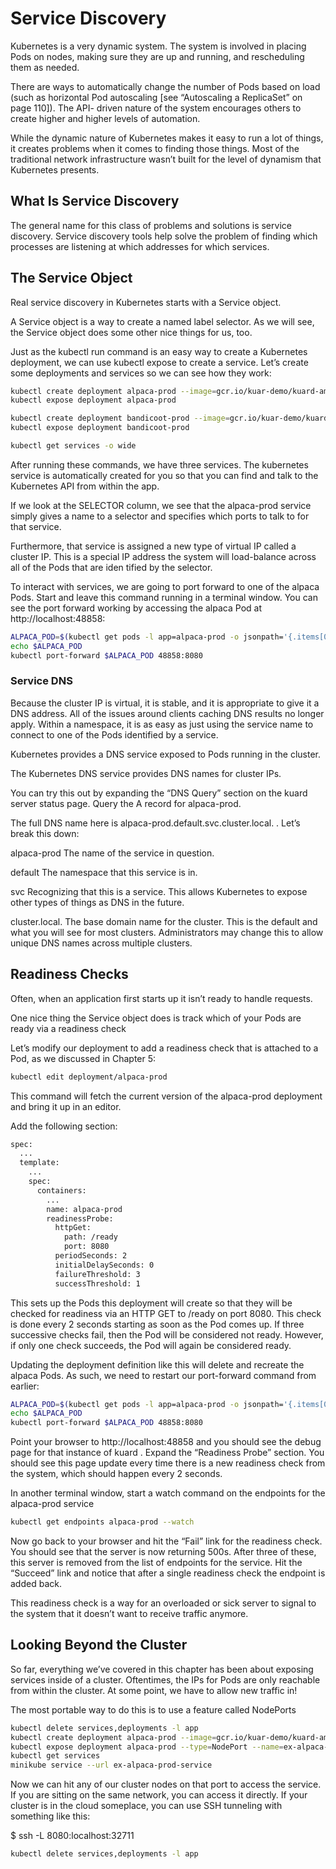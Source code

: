 # Service Discovery
Kubernetes is a very dynamic system. The system is involved in placing Pods on nodes, making sure they are up and running, and rescheduling them as needed.

There are ways to automatically change the number of Pods based on load (such as horizontal Pod autoscaling [see “Autoscaling a ReplicaSet” on page 110]). The API- driven nature of the system encourages others to create higher and higher levels of automation.

While the dynamic nature of Kubernetes makes it easy to run a lot of things, it creates problems when it comes to finding those things. Most of the traditional network infrastructure wasn’t built for the level of dynamism that Kubernetes presents.

## What Is Service Discovery
The general name for this class of problems and solutions is service discovery. Service discovery tools help solve the problem of finding which processes are listening at which addresses for which services.

## The Service Object
Real service discovery in Kubernetes starts with a Service object.

A Service object is a way to create a named label selector. As we will see, the Service object does some other nice things for us, too.

Just as the kubectl run command is an easy way to create a Kubernetes deployment, we can use kubectl expose to create a service. Let’s create some deployments and services so we can see how they work:

```bash
kubectl create deployment alpaca-prod --image=gcr.io/kuar-demo/kuard-amd64:blue --replicas=3 --port=8080
kubectl expose deployment alpaca-prod

kubectl create deployment bandicoot-prod --image=gcr.io/kuar-demo/kuard-amd64:green --replicas=2 --port=8080
kubectl expose deployment bandicoot-prod

kubectl get services -o wide
```

After running these commands, we have three services. The kubernetes service is automatically created for you so that you can find and talk to the Kubernetes API from within the app.

If we look at the SELECTOR column, we see that the alpaca-prod service simply gives a name to a selector and specifies which ports to talk to for that service.

Furthermore, that service is assigned a new type of virtual IP called a cluster IP. This is a special IP address the system will load-balance across all of the Pods that are iden tified by the selector.

To interact with services, we are going to port forward to one of the alpaca Pods. Start and leave this command running in a terminal window. You can see the port forward working by accessing the alpaca Pod at http://localhost:48858:

```bash
ALPACA_POD=$(kubectl get pods -l app=alpaca-prod -o jsonpath='{.items[0].metadata.name}')
echo $ALPACA_POD
kubectl port-forward $ALPACA_POD 48858:8080
```

### Service DNS
Because the cluster IP is virtual, it is stable, and it is appropriate to give it a DNS address. All of the issues around clients caching DNS results no longer apply. Within a namespace, it is as easy as just using the service name to connect to one of the Pods identified by a service.

Kubernetes provides a DNS service exposed to Pods running in the cluster.

The Kubernetes DNS service provides DNS names for cluster IPs.

You can try this out by expanding the “DNS Query” section on the kuard server status page. Query the A record for alpaca-prod.

The full DNS name here is alpaca-prod.default.svc.cluster.local. . Let’s break this down:

alpaca-prod
The name of the service in question.

default
The namespace that this service is in.

svc
Recognizing that this is a service. This allows Kubernetes to expose other types of things as DNS in the future.

cluster.local.
The base domain name for the cluster. This is the default and what you will see for most clusters. Administrators may change this to allow unique DNS names across multiple clusters.


## Readiness Checks
Often, when an application first starts up it isn’t ready to handle requests. 

One nice thing the Service object does is track which of your Pods are ready via a readiness check

Let’s modify our deployment to add a readiness check that is attached to a Pod, as we discussed in Chapter 5:

```bash
kubectl edit deployment/alpaca-prod
```

This command will fetch the current version of the alpaca-prod deployment and bring it up in an editor.

Add the following section:

```bash
spec:
  ...
  template:
    ...
    spec:
      containers:
        ...
        name: alpaca-prod
        readinessProbe:
          httpGet:
            path: /ready
            port: 8080
          periodSeconds: 2
          initialDelaySeconds: 0
          failureThreshold: 3
          successThreshold: 1
```

This sets up the Pods this deployment will create so that they will be checked for readiness via an HTTP GET to /ready on port 8080. This check is done every 2 seconds starting as soon as the Pod comes up. If three successive checks fail, then the Pod will be considered not ready. However, if only one check succeeds, the Pod will again be considered ready.

Updating the deployment definition like this will delete and recreate the alpaca Pods. As such, we need to restart our port-forward command from earlier:

```bash
ALPACA_POD=$(kubectl get pods -l app=alpaca-prod -o jsonpath='{.items[0].metadata.name}')
echo $ALPACA_POD
kubectl port-forward $ALPACA_POD 48858:8080
```

Point your browser to http://localhost:48858 and you should see the debug page for that instance of kuard . Expand the “Readiness Probe” section. You should see this page update every time there is a new readiness check from the system, which should happen every 2 seconds.

In another terminal window, start a watch command on the endpoints for the alpaca-prod service

```bash
kubectl get endpoints alpaca-prod --watch
```

Now go back to your browser and hit the “Fail” link for the readiness check. You should see that the server is now returning 500s. After three of these, this server is removed from the list of endpoints for the service. Hit the “Succeed” link and notice that after a single readiness check the endpoint is added back.

This readiness check is a way for an overloaded or sick server to signal to the system that it doesn’t want to receive traffic anymore.


## Looking Beyond the Cluster
So far, everything we’ve covered in this chapter has been about exposing services inside of a cluster. Oftentimes, the IPs for Pods are only reachable from within the cluster. At some point, we have to allow new traffic in!

The most portable way to do this is to use a feature called NodePorts

```bash
kubectl delete services,deployments -l app
kubectl create deployment alpaca-prod --image=gcr.io/kuar-demo/kuard-amd64:blue --replicas=3 --port=8080
kubectl expose deployment alpaca-prod --type=NodePort --name=ex-alpaca-prod-service --port=8080
kubectl get services
minikube service --url ex-alpaca-prod-service
```

Now we can hit any of our cluster nodes on that port to access the service. If you are sitting on the same network, you can access it directly. If your cluster is in the cloud someplace, you can use SSH tunneling with something like this:

$ ssh <node> -L 8080:localhost:32711

```bash
kubectl delete services,deployments -l app
```
